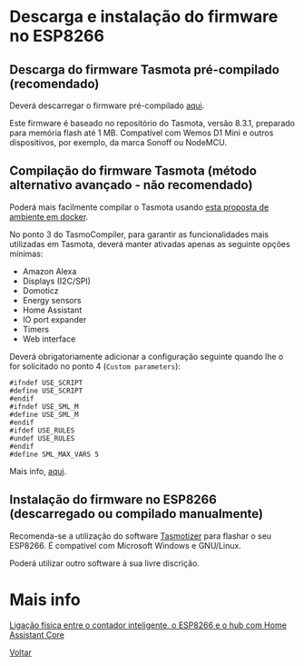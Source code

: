 # Descarga e instalação do firmware no ESP8266

## Descarga do firmware Tasmota pré-compilado (recomendado)

Deverá descarregar o firmware pré-compilado [aqui](./tasmota.bin). 

Este firmware é baseado no repositório do Tasmota, versão 8.3.1, preparado para memória flash até 1 MB. Compatível com Wemos D1 Mini e outros dispositivos, por exemplo, da marca Sonoff ou NodeMCU.

## Compilação do firmware Tasmota (método alternativo avançado - não recomendado)

Poderá mais facilmente compilar o Tasmota usando [esta proposta de ambiente em docker](https://github.com/benzino77/tasmocompiler).

No ponto 3 do TasmoCompiler, para garantir as funcionalidades mais utilizadas em Tasmota, deverá manter ativadas apenas as seguinte opções mínimas:

* Amazon Alexa
* Displays (I2C/SPI)
* Domoticz
* Energy sensors
* Home Assistant
* IO port expander
* Timers
* Web interface

Deverá obrigatoriamente adicionar a configuração seguinte quando lhe o for solicitado no ponto 4 (`Custom parameters`):

```
#ifndef USE_SCRIPT
#define USE_SCRIPT
#endif
#ifndef USE_SML_M
#define USE_SML_M
#endif
#ifdef USE_RULES
#undef USE_RULES
#endif
#define SML_MAX_VARS 5
```

Mais info, [aqui](https://tasmota.github.io/docs/Smart-Meter-Interface/).


## Instalação do firmware no ESP8266 (descarregado ou compilado manualmente)

Recomenda-se a utilização do software [Tasmotizer](https://github.com/tasmota/tasmotizer) para flashar o seu ESP8266. É compatível com Microsoft Windows e GNU/Linux.

Poderá utilizar outro software à sua livre discrição.


# Mais info


[Ligação física entre o contador inteligente, o ESP8266 e o hub com Home Assistant Core](./LIGACOES_INDIRETO.md)

[Voltar](../README.md)
